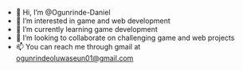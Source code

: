 - 👋 Hi, I’m @Ogunrinde-Daniel
- 👀 I’m interested in game and web development
- 🌱 I’m currently learning game development
- 💞️ I’m looking to collaborate on challenging game and web projects
- 📫 You can reach me through gmail at ogunrindeoluwaseun01@gmail.com

<!---
Ogunrinde-Daniel/Ogunrinde-Daniel is a ✨ special ✨ repository because its `README.md` (this file) appears on your GitHub profile.
You can click the Preview link to take a look at your changes.
--->
